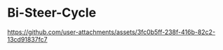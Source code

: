 # Bi-Steer-Cycle





https://github.com/user-attachments/assets/3fc0b5ff-238f-416b-82c2-13cd91837fc7



